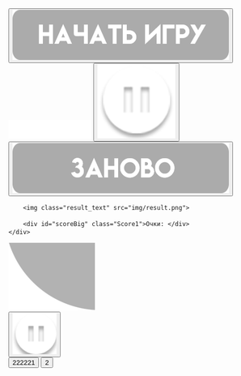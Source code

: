 <!DOCTYPE html>
<html lang="ru">
<head>
 <meta charset="UTF-8">
 <meta name="viewport" content="width=device-width, initial-scale=1.0">
 <meta http-equiv="X-UA-Compatible" content="ie=edge">
 <link rel="stylesheet" href="css/style.css">
 <title>Car_racer</title>
</head>
<body>

<div class="CarGame">

<div class="startScreen">
    <div class="startScreen_text">
        <button class="startButton" onclick="start()"><img src="img/start-button.png"></button>
    </div>
</div>

<div class="pauseScreen">
     <div>
         <img class="pauseScreen_text" src="img/pause_text.png">
         <button class="resumeButton" onclick="resume()"><img src="img/pause_button__Big.png"></button>
     </div>
</div>

<div class="endScreen">
    <div class="endScreen_text">
        <button class="restartButton" onclick="restart()"><img src="img/restart_button.png"></button>

        <img class="result_text" src="img/result.png">

        <div id="scoreBig" class="Score1">Очки: </div>
    </div>
</div>

<div class="menu1">
    <img class="menu1_background" src="img/score_tab.png">
    <div id="scoreMini" class="Score2"></div>
    <button class="pauseButton" onclick="pause()"><img src="img/pause_button.png"></button>
</div>


 <div class="GameArea">
  <div class="Score">

  </div>

 </div>
</div>

<div class="phoneButton">
    <button class="leftButton">222221</button>
    <button class="rightButton">2</button>
</div>

<script src="js/game.js"></script>
</body>
</html>
